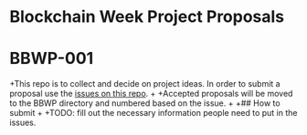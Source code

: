 Blockchain Week Project Proposals
=======
# BBWP-001 

+This repo is to collect and decide on project ideas. In order to submit a proposal use the [issues on this repo](https://github.com/ledgerz/project-ideas/issues).
+
+Accepted proposals will be moved to the BBWP directory and numbered based on the issue.
+
+## How to submit
+
+TODO: fill out the necessary information people need to put in the issues.
